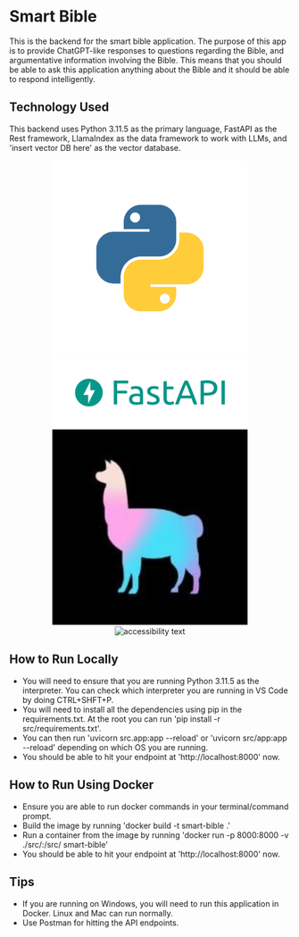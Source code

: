 # Smart Bible
This is the backend for the smart bible application. The purpose of this app is to provide ChatGPT-like responses to questions regarding the Bible, and argumentative information involving the Bible. This means that you should be able to ask this application anything about the Bible and it should be able to respond intelligently. 

## Technology Used
This backend uses Python 3.11.5 as the primary language, FastAPI as the Rest framework, LlamaIndex as the data framework to work with LLMs, and 'insert vector DB here' as the vector database.
<p align="center">
  <img src="python.png" width="350" title="hover text"> <br>
  <img src="fast-api.png" width="350" alt="accessibility text"> <br>
  <img src="llama-index.jpg" width="350" alt="accessibility text"> <br>
  <img src="docker.jpg" width="350" alt="accessibility text"> <br>
</p>

## How to Run Locally
- You will need to ensure that you are running Python 3.11.5 as the interpreter. You can check which interpreter you are running in VS Code by doing CTRL+SHFT+P. 
- You will need to install all the dependencies using pip in the requirements.txt. At the root you can run 'pip install -r src/requirements.txt'.
- You can then run 'uvicorn src.app:app --reload' or 'uvicorn src/app:app --reload' depending on which OS you are running.
- You should be able to hit your endpoint at 'http://localhost:8000' now.

## How to Run Using Docker
- Ensure you are able to run docker commands in your terminal/command prompt.
- Build the image by running 'docker build -t smart-bible .'
- Run a container from the image by running 'docker run -p 8000:8000 -v ./src/:/src/ smart-bible'
- You should be able to hit your endpoint at 'http://localhost:8000' now.

## Tips
- If you are running on Windows, you will need to run this application in Docker. Linux and Mac can run normally.
- Use Postman for hitting the API endpoints.
